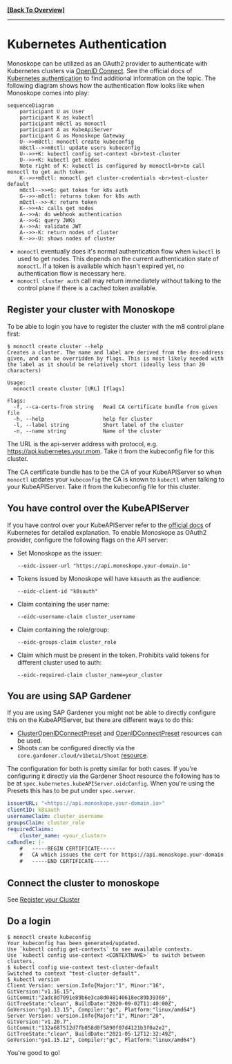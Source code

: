 **[[Back To Overview]](../README.md)**

---

# Kubernetes Authentication

Monoskope can be utilized as an OAuth2 provider to authenticate with Kubernetes clusters via [OpenID Connect](https://openid.net/connect/).
See the official docs of [Kubernetes authentication](https://kubernetes.io/docs/reference/access-authn-authz/authentication/#openid-connect-tokens) to find additional information on the topic.
The following diagram shows how the authentication flow looks like when Monoskope comes into play:

```mermaid
sequenceDiagram
    participant U as User
    participant K as kubectl
    participant m8ctl as monoctl
    participant A as KubeApiServer
    participant G as Monoskope Gateway
    U-->>m8ctl: monoctl create kubeconfig
    m8ctl-->>m8ctl: update users kubeconfig
    U-->>+K: kubectl config set-context <br>test-cluster
    U-->>+K: kubectl get nodes
    Note right of K: kubectl is configured by monoctl<br>to call monoctl to get auth token.
    K-->>+m8ctl: monoctl get cluster-credentials <br>test-cluster default
    m8ctl-->>+G: get token for k8s auth
    G-->>-m8ctl: returns token for k8s auth
    m8ctl-->>-K: return token
    K-->>+A: calls get nodes
    A-->>A: do webhook authentication
    A-->>G: query JWKs
    A-->>A: validate JWT
    A-->>-K: return nodes of cluster
    K-->>-U: shows nodes of cluster
```

* `monoctl` eventually does it's normal authentication flow when `kubectl` is used to get nodes.
This depends on the current authentication state of `monoctl`.
If a token is available which hasn't expired yet, no authentication flow is necessary here.
* `monoctl cluster auth` call may return immediately without talking to the control plane if there is a cached token available.

## Register your cluster with Monoskope

To be able to login you have to register the cluster with the m8 control plane first:

```shell
$ monoctl create cluster --help
Creates a cluster. The name and label are derived from the dns-address given, and can be overridden by flags. This is most likely needed with the label as it should be relatively short (ideally less than 20 characters)

Usage:
  monoctl create cluster [URL] [flags]

Flags:
  -f, --ca-certs-from string   Read CA certificate bundle from given file
  -h, --help                   help for cluster
  -l, --label string           Short label of the cluster
  -n, --name string            Name of the cluster
```

The URL is the api-server address with protocol, e.g.
https://api.kubernetes.your.mom. Take it from the kubeconfig file for this cluster. 

The CA certificate bundle has to be the CA of your KubeAPIServer so when
`monoctl` updates your `kubeconfig` the CA is known to `kubectl` when talking
to your KubeAPIServer. Take it from the kubeconfig file for this cluster.

## You have control over the KubeAPIServer

If you have control over your KubeAPIServer refer to the [official docs](https://kubernetes.io/docs/reference/access-authn-authz/authentication/#configuring-the-api-server) of Kubernetes for detailed explanation.
To enable Monoskope as OAuth2 provider, configure the following flags on the API server:

* Set Monoskope as the issuer:

    `--oidc-issuer-url "https://api.monoskope.your-domain.io"`

* Tokens issued by Monoskope will have `k8sauth` as the audience:

    `--oidc-client-id "k8sauth"`

* Claim containing the user name:

    `--oidc-username-claim cluster_username`

* Claim containing the role/group:

    `--oidc-groups-claim cluster_role`

* Claim which must be present in the token. Prohibits valid tokens for different cluster used to auth:

    `--oidc-required-claim cluster_name=your_cluster`

## You are using SAP Gardener

If you are using SAP Gardener you might not be able to directly configure this
on the KubeAPIServer, but there are different ways to do this:

* [ClusterOpenIDConnectPreset](https://github.com/gardener/gardener/blob/master/docs/usage/openidconnect-presets.md#clusteropenidconnectpreset) and [OpenIDConnectPreset](https://github.com/gardener/gardener/blob/master/docs/usage/openidconnect-presets.md#openidconnectpreset) resources can be used.
* Shoots can be configured directly via the `core.gardener.cloud/v1beta1/Shoot` [resource](https://github.com/gardener/gardener/blob/master/example/90-shoot.yaml#L137).

The configuration for both is pretty similar for both cases.
If you're configuring it directly via the Gardener Shoot resource the following has to be at `spec.kubernetes.kubeAPIServer.oidcConfig`.
When you're using the Presets this has to be put under `spec.server`.

```yaml
issuerURL: "<https://api.monoskope.your-domain.io>"
clientID: k8sauth
usernameClaim: cluster_username
groupsClaim: cluster_role
requiredClaims:
    cluster_name: <your_cluster> 
caBundle: |-
    #   -----BEGIN CERTIFICATE-----
    #   CA which issues the cert for https://api.monoskope.your-domain.io
    #   -----END CERTIFICATE-----
```

## Connect the cluster to monoskope

See [Register your Cluster](#register-your-cluster-with-monoskope)

## Do a login

```shell
$ monoctl create kubeconfig
Your kubeconfig has been generated/updated.
Use `kubectl config get-contexts` to see available contexts.
Use `kubectl config use-context <CONTEXTNAME>` to switch between clusters.
$ kubectl config use-context test-cluster-default
Switched to context "test-cluster-default".
$ kubectl version
Client Version: version.Info{Major:"1", Minor:"16", GitVersion:"v1.16.15", GitCommit:"2adc8d7091e89b6e3ca8d048140618ec89b39369", GitTreeState:"clean", BuildDate:"2020-09-02T11:40:00Z", GoVersion:"go1.13.15", Compiler:"gc", Platform:"linux/amd64"}
Server Version: version.Info{Major:"1", Minor:"20", GitVersion:"v1.20.7", GitCommit:"132a687512d7fb058d0f5890f07d4121b3f0a2e2", GitTreeState:"clean", BuildDate:"2021-05-12T12:32:49Z", GoVersion:"go1.15.12", Compiler:"gc", Platform:"linux/amd64"}
```

You're good to go!
